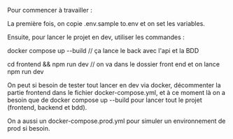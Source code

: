 Pour commencer à travailler :

La première fois, on copie .env.sample to.env et on set les variables.

Ensuite, pour lancer le projet en dev, utiliser les commandes :

docker compose up --build // ça lance le back avec l'api et la BDD

cd frontend && npm run dev // on va dans le dossier front end et on lance npm run dev

On peut si besoin de tester tout lancer en dev via docker, décommenter la partie frontend dans le fichier docker-compose.yml, et à ce moment là on a besoin que de docker compose up --build pour lancer tout le projet (frontend, backend et bdd).

On a aussi un docker-compose.prod.yml pour simuler un environnement de prod si besoin.
